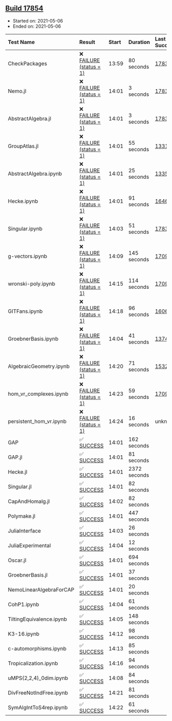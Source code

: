 ## [Build 17854](https://oscarci.mathematik.uni-kl.de/job/oscar/17854/)

* Started on: 2021-05-06
* Ended on: 2021-05-06

| Test Name    | Result | Start | Duration | Last Success | First Failure |
|:-------------|:-------|:------|:---------|:-------------|:--------------|
| CheckPackages | ❌ [FAILURE (status = 1)](https://oscarci.mathematik.uni-kl.de/job/oscar/17854/artifact/logs/build-17854/CheckPackages.log) | 13:59 | 80 seconds | [17832](https://oscarci.mathematik.uni-kl.de/job/oscar/17832/) | [17833](https://oscarci.mathematik.uni-kl.de/job/oscar/17833/) |
| Nemo.jl | ❌ [FAILURE (status = 1)](https://oscarci.mathematik.uni-kl.de/job/oscar/17854/artifact/logs/build-17854/Nemo.jl.log) | 14:01 | 3 seconds | [17835](https://oscarci.mathematik.uni-kl.de/job/oscar/17835/) | [17836](https://oscarci.mathematik.uni-kl.de/job/oscar/17836/) |
| AbstractAlgebra.jl | ❌ [FAILURE (status = 1)](https://oscarci.mathematik.uni-kl.de/job/oscar/17854/artifact/logs/build-17854/AbstractAlgebra.jl.log) | 14:01 | 3 seconds | [17831](https://oscarci.mathematik.uni-kl.de/job/oscar/17831/) | [17832](https://oscarci.mathematik.uni-kl.de/job/oscar/17832/) |
| GroupAtlas.jl | ❌ [FAILURE (status = 1)](https://oscarci.mathematik.uni-kl.de/job/oscar/17854/artifact/logs/build-17854/GroupAtlas.jl.log) | 14:01 | 55 seconds | [13311](https://oscarci.mathematik.uni-kl.de/job/oscar/13311/) | [13312](https://oscarci.mathematik.uni-kl.de/job/oscar/13312/) |
| AbstractAlgebra.ipynb | ❌ [FAILURE (status = 1)](https://oscarci.mathematik.uni-kl.de/job/oscar/17854/artifact/logs/build-17854/AbstractAlgebra.ipynb.log) | 14:01 | 25 seconds | [13355](https://oscarci.mathematik.uni-kl.de/job/oscar/13355/) | [13356](https://oscarci.mathematik.uni-kl.de/job/oscar/13356/) |
| Hecke.ipynb | ❌ [FAILURE (status = 1)](https://oscarci.mathematik.uni-kl.de/job/oscar/17854/artifact/logs/build-17854/Hecke.ipynb.log) | 14:01 | 91 seconds | [16463](https://oscarci.mathematik.uni-kl.de/job/oscar/16463/) | [16464](https://oscarci.mathematik.uni-kl.de/job/oscar/16464/) |
| Singular.ipynb | ❌ [FAILURE (status = 1)](https://oscarci.mathematik.uni-kl.de/job/oscar/17854/artifact/logs/build-17854/Singular.ipynb.log) | 14:03 | 51 seconds | [17835](https://oscarci.mathematik.uni-kl.de/job/oscar/17835/) | [17836](https://oscarci.mathematik.uni-kl.de/job/oscar/17836/) |
| g-vectors.ipynb | ❌ [FAILURE (status = 1)](https://oscarci.mathematik.uni-kl.de/job/oscar/17854/artifact/logs/build-17854/g-vectors.ipynb.log) | 14:09 | 145 seconds | [17099](https://oscarci.mathematik.uni-kl.de/job/oscar/17099/) | [17100](https://oscarci.mathematik.uni-kl.de/job/oscar/17100/) |
| wronski-poly.ipynb | ❌ [FAILURE (status = 1)](https://oscarci.mathematik.uni-kl.de/job/oscar/17854/artifact/logs/build-17854/wronski-poly.ipynb.log) | 14:15 | 114 seconds | [17098](https://oscarci.mathematik.uni-kl.de/job/oscar/17098/) | [17099](https://oscarci.mathematik.uni-kl.de/job/oscar/17099/) |
| GITFans.ipynb | ❌ [FAILURE (status = 1)](https://oscarci.mathematik.uni-kl.de/job/oscar/17854/artifact/logs/build-17854/GITFans.ipynb.log) | 14:18 | 96 seconds | [16068](https://oscarci.mathematik.uni-kl.de/job/oscar/16068/) | [16069](https://oscarci.mathematik.uni-kl.de/job/oscar/16069/) |
| GroebnerBasis.ipynb | ❌ [FAILURE (status = 1)](https://oscarci.mathematik.uni-kl.de/job/oscar/17854/artifact/logs/build-17854/GroebnerBasis.ipynb.log) | 14:04 | 41 seconds | [13748](https://oscarci.mathematik.uni-kl.de/job/oscar/13748/) | [13749](https://oscarci.mathematik.uni-kl.de/job/oscar/13749/) |
| AlgebraicGeometry.ipynb | ❌ [FAILURE (status = 1)](https://oscarci.mathematik.uni-kl.de/job/oscar/17854/artifact/logs/build-17854/AlgebraicGeometry.ipynb.log) | 14:20 | 71 seconds | [15322](https://oscarci.mathematik.uni-kl.de/job/oscar/15322/) | [15323](https://oscarci.mathematik.uni-kl.de/job/oscar/15323/) |
| hom_vr_complexes.ipynb | ❌ [FAILURE (status = 1)](https://oscarci.mathematik.uni-kl.de/job/oscar/17854/artifact/logs/build-17854/hom_vr_complexes.ipynb.log) | 14:23 | 59 seconds | [17099](https://oscarci.mathematik.uni-kl.de/job/oscar/17099/) | [17100](https://oscarci.mathematik.uni-kl.de/job/oscar/17100/) |
| persistent_hom_vr.ipynb | ❌ [FAILURE (status = 1)](https://oscarci.mathematik.uni-kl.de/job/oscar/17854/artifact/logs/build-17854/persistent_hom_vr.ipynb.log) | 14:24 | 16 seconds | unknown | unknown |
| GAP | ✅ [SUCCESS](https://oscarci.mathematik.uni-kl.de/job/oscar/17854/artifact/logs/build-17854/GAP.log) | 14:01 | 162 seconds |  |  |
| GAP.jl | ✅ [SUCCESS](https://oscarci.mathematik.uni-kl.de/job/oscar/17854/artifact/logs/build-17854/GAP.jl.log) | 14:01 | 81 seconds |  |  |
| Hecke.jl | ✅ [SUCCESS](https://oscarci.mathematik.uni-kl.de/job/oscar/17854/artifact/logs/build-17854/Hecke.jl.log) | 14:01 | 2372 seconds |  |  |
| Singular.jl | ✅ [SUCCESS](https://oscarci.mathematik.uni-kl.de/job/oscar/17854/artifact/logs/build-17854/Singular.jl.log) | 14:01 | 82 seconds |  |  |
| CapAndHomalg.jl | ✅ [SUCCESS](https://oscarci.mathematik.uni-kl.de/job/oscar/17854/artifact/logs/build-17854/CapAndHomalg.jl.log) | 14:02 | 82 seconds |  |  |
| Polymake.jl | ✅ [SUCCESS](https://oscarci.mathematik.uni-kl.de/job/oscar/17854/artifact/logs/build-17854/Polymake.jl.log) | 14:01 | 447 seconds |  |  |
| JuliaInterface | ✅ [SUCCESS](https://oscarci.mathematik.uni-kl.de/job/oscar/17854/artifact/logs/build-17854/JuliaInterface.log) | 14:03 | 26 seconds |  |  |
| JuliaExperimental | ✅ [SUCCESS](https://oscarci.mathematik.uni-kl.de/job/oscar/17854/artifact/logs/build-17854/JuliaExperimental.log) | 14:04 | 12 seconds |  |  |
| Oscar.jl | ✅ [SUCCESS](https://oscarci.mathematik.uni-kl.de/job/oscar/17854/artifact/logs/build-17854/Oscar.jl.log) | 14:01 | 694 seconds |  |  |
| GroebnerBasis.jl | ✅ [SUCCESS](https://oscarci.mathematik.uni-kl.de/job/oscar/17854/artifact/logs/build-17854/GroebnerBasis.jl.log) | 14:01 | 37 seconds |  |  |
| NemoLinearAlgebraForCAP | ✅ [SUCCESS](https://oscarci.mathematik.uni-kl.de/job/oscar/17854/artifact/logs/build-17854/NemoLinearAlgebraForCAP.log) | 14:01 | 20 seconds |  |  |
| CohP1.ipynb | ✅ [SUCCESS](https://oscarci.mathematik.uni-kl.de/job/oscar/17854/artifact/logs/build-17854/CohP1.ipynb.log) | 14:04 | 61 seconds |  |  |
| TiltingEquivalence.ipynb | ✅ [SUCCESS](https://oscarci.mathematik.uni-kl.de/job/oscar/17854/artifact/logs/build-17854/TiltingEquivalence.ipynb.log) | 14:05 | 148 seconds |  |  |
| K3-16.ipynb | ✅ [SUCCESS](https://oscarci.mathematik.uni-kl.de/job/oscar/17854/artifact/logs/build-17854/K3-16.ipynb.log) | 14:12 | 98 seconds |  |  |
| c-automorphisms.ipynb | ✅ [SUCCESS](https://oscarci.mathematik.uni-kl.de/job/oscar/17854/artifact/logs/build-17854/c-automorphisms.ipynb.log) | 14:13 | 85 seconds |  |  |
| Tropicalization.ipynb | ✅ [SUCCESS](https://oscarci.mathematik.uni-kl.de/job/oscar/17854/artifact/logs/build-17854/Tropicalization.ipynb.log) | 14:16 | 94 seconds |  |  |
| uMPS(2,2,4)_0dim.ipynb | ✅ [SUCCESS](https://oscarci.mathematik.uni-kl.de/job/oscar/17854/artifact/logs/build-17854/uMPS-2-2-4-_0dim.ipynb.log) | 14:08 | 84 seconds |  |  |
| DivFreeNotIndFree.ipynb | ✅ [SUCCESS](https://oscarci.mathematik.uni-kl.de/job/oscar/17854/artifact/logs/build-17854/DivFreeNotIndFree.ipynb.log) | 14:21 | 81 seconds |  |  |
| SymAlgIntToS4rep.ipynb | ✅ [SUCCESS](https://oscarci.mathematik.uni-kl.de/job/oscar/17854/artifact/logs/build-17854/SymAlgIntToS4rep.ipynb.log) | 14:22 | 61 seconds |  |  |
